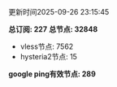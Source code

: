 更新时间2025-09-26 23:15:45

**总订阅: 227**
**总节点: 32848**
- vless节点: 7562
- hysteria2节点: 15

**google ping有效节点: 289**
